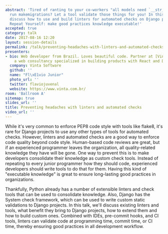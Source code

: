 ```yaml
---
abstract: 'Tired of ranting to your co-workers "all models need `__str__`"? Or to
  run makemigrations? Let a tool validate those things for you! In this talk, we''ll
  discuss how to use and build linters for automated checks on Django projects. Don''t
  Repeat Yourself: make good practices knowledge executable!'
accepted: true
category: talk
date: 2017-08-16 12:20
layout: session-details
permalink: /talk/preventing-headaches-with-linters-and-automated-checks/
presenters:
- bio: Web developer from Brazil. Loves beautiful code. Partner at [Vinta](https://www.vinta.com.br/),
    a web consultancy specialized in building products with React and Django.
  company: Vinta Software
  github: ''
  name: "Fl\xE1vio Junior"
  photo_url: ''
  twitter: flaviojuvenal
  website: https://www.vinta.com.br/
room: 'Ballroom A'
sitemap: true
slides_url: ''
title: Preventing headaches with linters and automated checks
video_url: ''
---
```


While it's very common to enforce PEP8 code style with tools like flake8, it's rare for Django projects to use any other types of tools for automated checks. However, linters and automated checks are a good way to enforce code quality beyond code style. Human-based code reviews are great, but if an experienced programmer leaves the organization, all quality-related knowledge they have will be gone. One way to prevent this is to make developers consolidate their knowledge as custom check tools. Instead of repeating to every junior programmer how they should code, experienced developers should write tools to do that for them. Having this kind of "executable knowledge" is great to ensure long-lasting good practices in organizations.

Thankfully, Python already has a number of extensible linters and check tools that can be used to consolidate knowledge. Also, Django has the System check framework, which can be used to write custom static validations to Django projects. In this talk, we'll discuss existing linters and tools, what benefit they bring to Django projects, how to extend them and how to build custom ones. Combined with IDEs, pre-commit hooks, and CI tools, linters can validate code at programming time, commit time, or CI time, thereby ensuring good practices in all development workflow.
